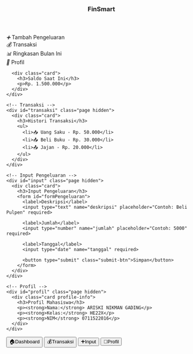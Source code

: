 <!DOCTYPE html>
<html lang="id">
<head>
  <meta charset="UTF-8" />
  <meta name="viewport" content="width=device-width, initial-scale=1.0"/>
  <title>FinSmart - Keuangan Mahasiswa</title>
  <style>
:root {
  --primary: #4cb4f5;
  --secondary: #a3f7bf;
  --bg: #f0f5fa;
  --text: #333;
  --card-bg: #ffffff;
  --radius: 16px;
  --shadow: 0 4px 12px rgba(0,0,0,0.05);
}

* {
  box-sizing: border-box;
  margin: 0;
  padding: 0;
  font-family: 'Segoe UI', sans-serif;
}

body {
  background: var(--bg);
  color: var(--text);
  display: flex;
  flex-direction: column;
  height: 100vh;
  overflow-x: hidden;
}

header {
  background: linear-gradient(90deg, var(--primary), var(--secondary));
  padding: 16px 20px;
  display: flex;
  justify-content: space-between;
  align-items: center;
  border-bottom-left-radius: var(--radius);
  border-bottom-right-radius: var(--radius);
  box-shadow: var(--shadow);
  color: white;
}

.logo-app {
  display: flex;
  align-items: center;
  gap: 12px;
}

.logo-app img {
  width: 36px;
  height: 36px;
  filter: brightness(0) invert(1);
}

.logo-app span {
  font-size: 22px;
  font-weight: 600;
}

.user-photo img {
  width: 40px;
  height: 40px;
  border-radius: 50%;
  border: 2px solid #fff;
}

.content {
  flex: 1;
  padding: 20px;
  overflow-y: auto;
}

.grid-menu {
  display: grid;
  grid-template-columns: repeat(2, 1fr);
  gap: 18px;
  margin-top: 10px;
}

.menu-card {
  background: var(--card-bg);
  border-radius: var(--radius);
  padding: 20px;
  display: flex;
  flex-direction: column;
  align-items: center;
  justify-content: center;
  box-shadow: var(--shadow);
  transition: 0.2s ease;
  cursor: pointer;
}

.menu-card:hover {
  transform: translateY(-3px);
  background: #ebf9ff;
}

.menu-card i {
  font-size: 28px;
  color: var(--primary);
  margin-bottom: 8px;
}

.menu-card span {
  font-weight: 500;
  font-size: 15px;
}

.card {
  background: var(--card-bg);
  border-radius: var(--radius);
  padding: 18px;
  margin-top: 28px;
  box-shadow: var(--shadow);
}

input, select, textarea {
  width: 100%;
  padding: 12px;
  margin-top: 10px;
  margin-bottom: 18px;
  border: 1px solid #ddd;
  border-radius: var(--radius);
  background: #fff;
}

button.submit-btn {
  background-color: var(--primary);
  color: white;
  border: none;
  padding: 12px;
  width: 100%;
  border-radius: var(--radius);
  font-size: 16px;
  font-weight: 600;
  cursor: pointer;
  transition: 0.2s ease;
}

button.submit-btn:hover {
  background-color: #38a3e0;
}

.nav-bar {
  display: flex;
  justify-content: space-around;
  background-color: var(--card-bg);
  border-top: 1px solid #ddd;
  padding: 10px 0;
  position: fixed;
  bottom: 0;
  width: 100%;
  z-index: 10;
  box-shadow: 0 -1px 8px rgba(0,0,0,0.03);
}

.nav-bar button {
  background: none;
  border: none;
  color: #777;
  font-size: 13px;
  display: flex;
  flex-direction: column;
  align-items: center;
  cursor: pointer;
  transition: 0.2s;
}

.nav-bar button i {
  font-size: 18px;
  margin-bottom: 4px;
}

.nav-bar button.active {
  color: var(--primary);
  font-weight: bold;
}

.hidden {
  display: none;
}

.profile-info p {
  margin-bottom: 8px;
  font-size: 15px;
}

  </style>
</head>
<body>

  <header>
    <div class="logo-app">
        <span><h3>FinSmart</h3></span>
    </div>
    <div class="user-photo">
    </div>
  </header>

  <div class="content">
    <!-- Dashboard -->
    <div id="dashboard" class="page">
      <div class="grid-menu">
        <div class="menu-card" onclick="navigateTo('input')">
          <i>➕</i>
          <span>Tambah Pengeluaran</span>
        </div>
        <div class="menu-card" onclick="navigateTo('transaksi')">
          <i>💰</i>
          <span>Transaksi</span>
        </div>
        <div class="menu-card">
          <i>📊</i>
          <span>Ringkasan Bulan Ini</span>
        </div>
        <div class="menu-card" onclick="navigateTo('profil')">
          <i>👤</i>
          <span>Profil</span>
        </div>
      </div>

      <div class="card">
        <h3>Saldo Saat Ini</h3>
        <p>Rp. 1.500.000</p>
      </div>
    </div>

    <!-- Transaksi -->
    <div id="transaksi" class="page hidden">
      <div class="card">
        <h3>Histori Transaksi</h3>
        <ul>
          <li>📥 Uang Saku - Rp. 50.000</li>
          <li>📤 Beli Buku - Rp. 30.000</li>
          <li>📤 Jajan - Rp. 20.000</li>
        </ul>
      </div>
    </div>

    <!-- Input Pengeluaran -->
    <div id="input" class="page hidden">
      <div class="card">
        <h3>Input Pengeluaran</h3>
        <form id="formPengeluaran">
          <label>Deskripsi</label>
          <input type="text" name="deskripsi" placeholder="Contoh: Beli Pulpen" required>

          <label>Jumlah</label>
          <input type="number" name="jumlah" placeholder="Contoh: 5000" required>

          <label>Tanggal</label>
          <input type="date" name="tanggal" required>

          <button type="submit" class="submit-btn">Simpan</button>
        </form>
      </div>
    </div>

    <!-- Profil -->
    <div id="profil" class="page hidden">
      <div class="card profile-info">
        <h3>Profil Mahasiswa</h3>
        <p><strong>Nama:</strong> ARISKI NIKMAN GADING</p>
        <p><strong>Kelas:</strong> HE22X</p>
        <p><strong>NIM</strong> 0711522016</p>
      </div>
    </div>
  </div>

  <!-- Navigasi Bawah -->
  <nav class="nav-bar">
    <button class="nav-btn active" data-page="dashboard">🏠<span>Dashboard</span></button>
    <button class="nav-btn" data-page="transaksi">💰<span>Transaksi</span></button>
    <button class="nav-btn" data-page="input">➕<span>Input</span></button>
    <button class="nav-btn" data-page="profil">👤<span>Profil</span></button>
  </nav>

  <script>
    const navButtons = document.querySelectorAll('.nav-btn');
    const pages = document.querySelectorAll('.page');

    function navigateTo(page) {
      pages.forEach(p => p.classList.add('hidden'));
      document.getElementById(page).classList.remove('hidden');
      navButtons.forEach(btn => btn.classList.remove('active'));
      document.querySelector(`.nav-btn[data-page="${page}"]`)?.classList.add('active');
    }

    navButtons.forEach(button => {
      button.addEventListener('click', () => {
        const page = button.getAttribute('data-page');
        navigateTo(page);
      });
    });

    const form = document.getElementById('formPengeluaran');
    form.addEventListener('submit', function (e) {
      e.preventDefault();
      alert("Pengeluaran berhasil disimpan!");
      form.reset();
      navigateTo('dashboard');
    });
  </script>

</body>
</html>

